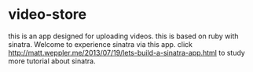 video-store
===========
this is an app designed for uploading videos. this is based on ruby with sinatra. Welcome to experience sinatra via this app.
click http://matt.weppler.me/2013/07/19/lets-build-a-sinatra-app.html to study more tutorial about sinatra.
